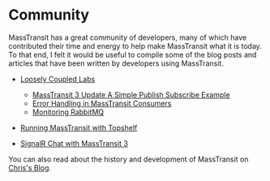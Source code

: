# Community

MassTransit has a great community of developers, many of which have contributed their time and energy to help make MassTransit what it is today. To that end, I felt it would be useful to compile some of the blog posts and articles that have been written by developers using MassTransit.

* [Loosely Coupled Labs](http://looselycoupledlabs.com/)
  * [MassTransit 3 Update A Simple Publish Subscribe Example](http://looselycoupledlabs.com/2015/07/masstransit-3-update-a-simple-publishsubscribe-example/)
  * [Error Handling in MassTransit Consumers](http://looselycoupledlabs.com/2014/07/error-handling-in-masstransit-consumers/)
  * [Monitoring RabbitMQ](http://looselycoupledlabs.com/2014/08/monitoring-rabbitmq/)

* [Running MassTransit with Topshelf](http://forloop.co.uk/blog/running-masstransit-within-a-topshelf-windows-service)

* [SignalR Chat with MassTransit 3](http://www.maldworth.com/2015/07/19/signalrchat-with-masstransit-v3/)

You can also read about the history and development of MassTransit on [Chris's Blog](http://blog.phatboyg.com/).